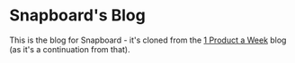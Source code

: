 # Snapboard's Blog

This is the blog for Snapboard - it's cloned from the [1 Product a Week](https://1productaweek.com) blog (as it's a continuation from that).